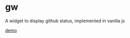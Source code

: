 # gw
A widget to display github status, implemented in vanilla js

[demo](https://rawgit.com/Praseetha-KR/gw/master/demo/demo.html)
